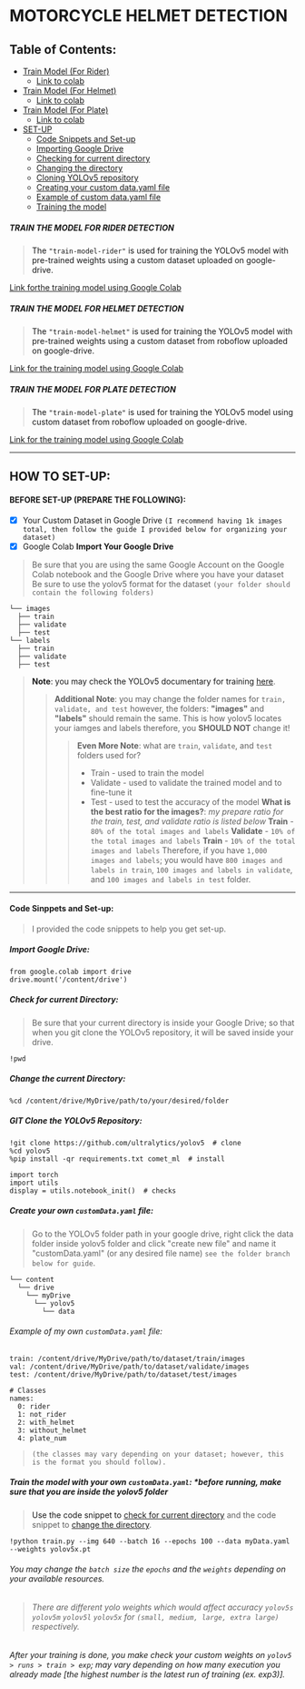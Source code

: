 # MOTORCYCLE HELMET DETECTION 
## Table of Contents:
- [Train Model (For Rider)](#modelRider)
  - [Link to colab](#trainRider)
- [Train Model (For Helmet)](#modelHelmet)
  - [Link to colab](#trainHelmet)
- [Train Model (For Plate)](#modelPlate)
  - [Link to colab](#trainPlate)
- [SET-UP](#setup)
  - [Code Snippets and Set-up](#codeSnippets)
  - [Importing Google Drive](#importDrive)
  - [Checking for current directory](#checkDir)
  - [Changing the directory](#changeDir)
  - [Cloning YOLOv5 repository](#gitClone)
  - [Creating your custom data.yaml file](#customYaml)
  - [Example of custom data.yaml file](#exampleYaml)
  - [Training the model](#trainModel)
<a name="modelRider" />

##### TRAIN THE MODEL FOR RIDER DETECTION
> The ``"train-model-rider"`` is used for training the YOLOv5 model with pre-trained weights using a custom dataset uploaded on google-drive.
> <a name="trainRider"/>
> 
<a href="https://colab.research.google.com/drive/1O6OGddenAvl-OzJ7Q9wkIfNKcrZYHdHr#scrollTo=ezm9utIa5Sof" target="_blank">Link forthe training model using Google Colab</a>
<a name="modelHelmet" />

##### TRAIN THE MODEL FOR HELMET DETECTION
> The `"train-model-helmet"` is used for training the YOLOv5 model with pre-trained weights using a custom dataset from roboflow uploaded on google-drive.
> <a name="trainHelmet"/>
> 
<a href="#" targe="_blank">Link for the training model using Google Colab</a>
<a name="modelPlate" />

##### TRAIN THE MODEL FOR PLATE DETECTION
> The `"train-model-plate"` is used for training the YOLOv5 model using custom dataset from roboflow uploaded on google-drive.
> <a name="trainPlate"/>
> 
<a href="#" targe="_blank">Link for the training model using Google Colab</a>
<a name="setup" />

***
## HOW TO SET-UP:
#### BEFORE SET-UP (PREPARE THE FOLLOWING):
- [x] Your Custom Dataset in Google Drive `(I recommend having 1k images total, then follow the guide I provided below for organizing your dataset)`
- [x] Google Colab
**Import Your Google Drive**
> Be sure that you are using the same Google Account on the Google Colab notebook and the Google Drive where you have your dataset
> Be sure to use the yolov5 format for the dataset `(your folder should contain the following folders)`
```
└── images
  ├── train
  ├── validate
  ├── test
└── labels
  ├── train
  ├── validate
  ├── test
```
> **Note**: you may check the YOLOv5 documentary for training <a href="https://docs.ultralytics.com/yolov5/tutorials/train_custom_data/">here</a>.
>> **Additional Note**: you may change the folder names for `train, validate, and test` however, the folders: **"images"** and **"labels"** should remain the same. This is how yolov5 locates your iamges and labels therefore, you **SHOULD NOT** change it!
>>> **Even More Note**: what are `train`, `validate`, and `test` folders used for?
>>> - Train - used to train the model
>>> - Validate - used to validate the trained model and to fine-tune it
>>> - Test - used to test the accuracy of the model
>>> **What is the best ratio for the images?**: *my prepare ratio for the train, test, and validate ratio is listed below*
>>>   **Train** - `80% of the total images and labels`
>>>   **Validate** - `10% of the total images and labels`
>>>   **Train** - `10% of the total images and labels`
>>>   Therefore, if you have `1,000 images and labels`; you would have `800 images and labels in train`, `100 images and labels in validate`, and `100 images and labels in test` folder.
***
<a name="codeSnippets" />

#### Code Sinppets and Set-up:
> I provided the code snippets to help you get set-up.
<a name="importDrive" />

##### Import Google Drive:
```
from google.colab import drive
drive.mount('/content/drive')
```
<a name="checkDir"/>

##### Check for current Directory:
> Be sure that your current directory is inside your Google Drive; so that when you git clone the YOLOv5 repository, it will be saved inside your drive.
```
!pwd
```
<a name="changeDir"/>

##### Change the current Directory:

```
%cd /content/drive/MyDrive/path/to/your/desired/folder
```
<a name="gitClone" />

##### GIT Clone the YOLOv5 Repository:

```
!git clone https://github.com/ultralytics/yolov5  # clone
%cd yolov5
%pip install -qr requirements.txt comet_ml  # install

import torch
import utils
display = utils.notebook_init()  # checks
```
<a name="customYaml" />

##### Create your own `customData.yaml` file:
> Go to the YOLOv5 folder path in your google drive, right click the data folder inside yolov5 folder and click "create new file" and name it "customData.yaml" (or any desired file name) `see the folder branch below for guide`.
```
└── content
  └── drive
    └── myDrive
      └── yolov5
        └── data
```
<a name="exampleYaml" />

###### Example of my own `customData.yaml` file:
```
train: /content/drive/MyDrive/path/to/dataset/train/images
val: /content/drive/MyDrive/path/to/dataset/validate/images
test: /content/drive/MyDrive/path/to/dataset/test/images

# Classes
names:
  0: rider
  1: not_rider
  2: with_helmet
  3: without_helmet
  4: plate_num
```
>`(the classes may vary depending on your dataset; however, this is the format you should follow).`
<a name="trainModel" />

##### Train the model with your own `customData.yaml`: **before running, make sure that you are inside the yolov5 folder*
> Use the code snippet to [check for current directory](#checkDir) and the code snippet to [change the directory](#changeDir).
```
!python train.py --img 640 --batch 16 --epochs 100 --data myData.yaml --weights yolov5x.pt
```
###### You may change the `batch size` the `epochs` and the `weights` *depending on your available resources.*
> ###### There are different yolo weights which would affect accuracy `yolov5s` `yolov5m` `yolov5l` `yolov5x` for `(small, medium, large, extra large)` respectively.
###### After your training is done, you make check your custom weights on `yolov5 > runs > train > exp`; *may vary depending on how many execution you already made [the highest number is the latest run of training (ex. exp3)].*
